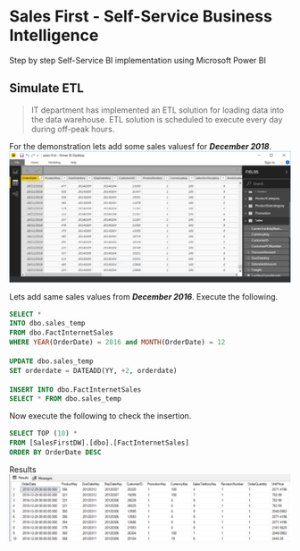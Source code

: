 # Sales First - Self-Service Business Intelligence

Step by step Self-Service BI implementation using Microsoft Power BI

## Simulate ETL

> IT department has implemented an ETL solution for loading data into the data warehouse. ETL solution is scheduled to execute every day during off-peak hours.

For the demonstration lets add some sales valuesf for ***December 2018***.
![sales by order date](images/sales_order_date.png)

Lets add same sales values from ***December 2016***. Execute the following.

```sql
SELECT *
INTO dbo.sales_temp
FROM dbo.FactInternetSales
WHERE YEAR(OrderDate) = 2016 and MONTH(OrderDate) = 12

UPDATE dbo.sales_temp
SET orderdate = DATEADD(YY, +2, orderdate)

INSERT INTO dbo.FactInternetSales
SELECT * FROM dbo.sales_temp
```

Now execute the following to check the insertion.

```sql
SELECT TOP (10) *
FROM [SalesFirstDW].[dbo].[FactInternetSales]
ORDER BY OrderDate DESC
```

Results
![sales by order date](images/check_insertion.png)
